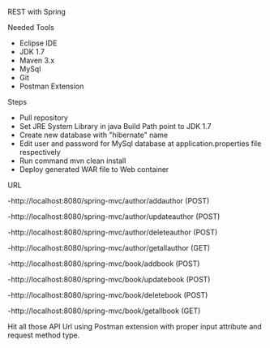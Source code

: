 REST with Spring

Needed Tools

- Eclipse IDE
- JDK 1.7
- Maven 3.x
- MySql
- Git
- Postman Extension

Steps

- Pull repository
- Set JRE System Library in java Build Path point to JDK 1.7
- Create new database with "hibernate" name
- Edit user and password for MySql database at application.properties file respectively
- Run command mvn clean install
- Deploy generated WAR file to Web container

URL

 -http://localhost:8080/spring-mvc/author/addauthor (POST)
 
 -http://localhost:8080/spring-mvc/author/updateauthor (POST)
 
 -http://localhost:8080/spring-mvc/author/deleteauthor (POST)
 
 -http://localhost:8080/spring-mvc/author/getallauthor (GET)
 
 -http://localhost:8080/spring-mvc/book/addbook (POST)
 
 -http://localhost:8080/spring-mvc/book/updatebook (POST)
 
 -http://localhost:8080/spring-mvc/book/deletebook (POST)
 
 -http://localhost:8080/spring-mvc/book/getallbook (GET)
 
 Hit all those API Url using Postman extension with proper input attribute and request method type.
 
